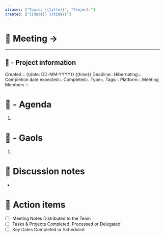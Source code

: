 ```yaml
---
aliases: ["Topic: {{title}}", "Project:"]
created: ["{{date}} {{time}}"]
---
```

# 🚀 Meeting -> 

---
## 📢 - Project information
Created::. {{date: DD-MM-YYYY}} {{time}}
Deadline::
Hibernating::.
Completion date expected::.
Completed::.
Type::.
Tags::.
Platform::.
Meeting Members ::.
# 📅 - Agenda
1. 
# 🎯 - Gaols
1. 
# 📝 Discussion notes
- 

# 💠 Action items
- [ ] Meeting Notes Distributed to the Team
- [ ] Tasks & Projects Completed, Processed or Delegated
- [ ] Key Dates Completed or Scheduled